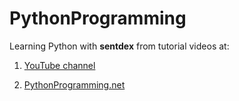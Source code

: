 PythonProgramming
=================
Learning Python with **sentdex** from tutorial videos at:

1. [YouTube channel](https://www.youtube.com/channel/UCfzlCWGWYyIQ0aLC5w48gBQ)

2. [PythonProgramming.net](https://pythonprogramming.net/)